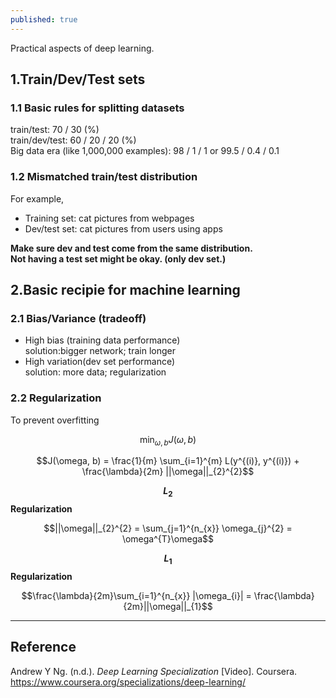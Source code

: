 ```yaml
---
published: true
---
```

Practical aspects of deep learning.

## 1.Train/Dev/Test sets
### 1.1 Basic rules for splitting datasets  
train/test: 70 / 30 (%)  
train/dev/test: 60 / 20 / 20 (%)  
Big data era (like 1,000,000 examples): 98 / 1 / 1 or 99.5 / 0.4 / 0.1  

### 1.2 Mismatched train/test distribution
For example,  
- Training set: cat pictures from webpages  
- Dev/test set: cat pictures from users using apps  

**Make sure dev and test come from the same distribution.**  
**Not having a test set might be okay. (only dev set.)**

## 2.Basic recipie for machine learning
### 2.1 Bias/Variance (tradeoff)
- High bias (training data performance)  
solution:bigger network; train longer  
- High variation(dev set performance)  
solution: more data; regularization

### 2.2 Regularization
To prevent overfitting

$$\min_{\omega, b} J(\omega, b)$$

$$J(\omega, b) = \frac{1}{m} \sum_{i=1}^{m} L(y^{(i)}, y^{(i)}) + \frac{\lambda}{2m} ||\omega||_{2}^{2}$$  

**$$L_{2}$$ Regularization**

$$||\omega||_{2}^{2} = \sum_{j=1}^{n_{x}} \omega_{j}^{2} = \omega^{T}\omega$$  

**$$L_{1}$$ Regularization**

$$\frac{\lambda}{2m}\sum_{i=1}^{n_{x}} |\omega_{i}| = \frac{\lambda}{2m}||\omega||_{1}$$  

----
## Reference
Andrew Y Ng. (n.d.). _Deep Learning Specialization_ [Video]. Coursera.  
<https://www.coursera.org/specializations/deep-learning/>
